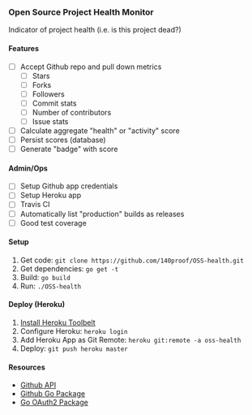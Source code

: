 ### Open Source Project Health Monitor

Indicator of project health (i.e. is this project dead?)

#### Features

- [ ] Accept Github repo and pull down metrics 
    - [ ] Stars
    - [ ] Forks
    - [ ] Followers
    - [ ] Commit stats
    - [ ] Number of contributors
    - [ ] Issue stats
- [ ] Calculate aggregate "health" or "activity" score
- [ ] Persist scores (database)
- [ ] Generate "badge" with score

#### Admin/Ops

- [ ] Setup Github app credentials
- [ ] Setup Heroku app
- [ ] Travis CI
- [ ] Automatically list "production" builds as releases
- [ ] Good test coverage

#### Setup

1. Get code: `git clone https://github.com/140proof/OSS-health.git`
1. Get dependencies: `go get -t`
1. Build: `go build`
1. Run: `./OSS-health`

#### Deploy (Heroku)

1. [Install Heroku Toolbelt](https://toolbelt.heroku.com/)
1. Configure Heroku: `heroku login`
1. Add Heroku App as Git Remote: `heroku git:remote -a oss-health`
1. Deploy: `git push heroku master`

#### Resources

* [Github API](https://developer.github.com/v3/)
* [Github Go Package](https://github.com/google/go-github)
* [Go OAuth2 Package](https://github.com/golang/oauth2)
